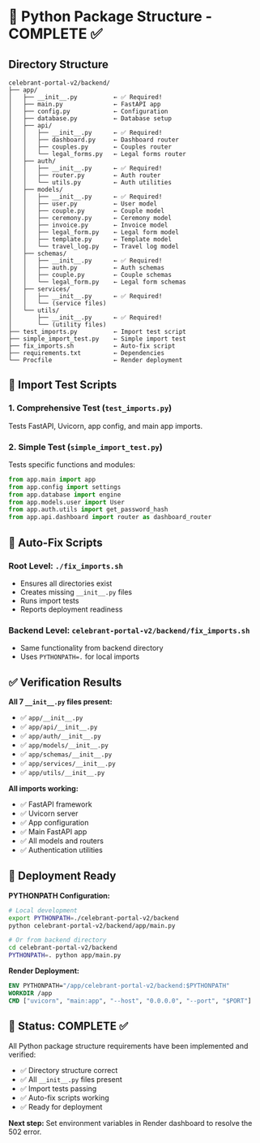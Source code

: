 # 📁 Python Package Structure - COMPLETE ✅

## Directory Structure

```
celebrant-portal-v2/backend/
├── app/
│   ├── __init__.py          ← ✅ Required!
│   ├── main.py              ← FastAPI app
│   ├── config.py            ← Configuration
│   ├── database.py          ← Database setup
│   ├── api/
│   │   ├── __init__.py      ← ✅ Required!
│   │   ├── dashboard.py     ← Dashboard router
│   │   ├── couples.py       ← Couples router
│   │   └── legal_forms.py   ← Legal forms router
│   ├── auth/
│   │   ├── __init__.py      ← ✅ Required!
│   │   ├── router.py        ← Auth router
│   │   └── utils.py         ← Auth utilities
│   ├── models/
│   │   ├── __init__.py      ← ✅ Required!
│   │   ├── user.py          ← User model
│   │   ├── couple.py        ← Couple model
│   │   ├── ceremony.py      ← Ceremony model
│   │   ├── invoice.py       ← Invoice model
│   │   ├── legal_form.py    ← Legal form model
│   │   ├── template.py      ← Template model
│   │   └── travel_log.py    ← Travel log model
│   ├── schemas/
│   │   ├── __init__.py      ← ✅ Required!
│   │   ├── auth.py          ← Auth schemas
│   │   ├── couple.py        ← Couple schemas
│   │   └── legal_form.py    ← Legal form schemas
│   ├── services/
│   │   ├── __init__.py      ← ✅ Required!
│   │   └── (service files)
│   └── utils/
│       ├── __init__.py      ← ✅ Required!
│       └── (utility files)
├── test_imports.py          ← Import test script
├── simple_import_test.py    ← Simple import test
├── fix_imports.sh           ← Auto-fix script
├── requirements.txt         ← Dependencies
└── Procfile                 ← Render deployment
```

## 🧪 Import Test Scripts

### 1. Comprehensive Test (`test_imports.py`)
Tests FastAPI, Uvicorn, app config, and main app imports.

### 2. Simple Test (`simple_import_test.py`)
Tests specific functions and modules:
```python
from app.main import app
from app.config import settings
from app.database import engine
from app.models.user import User
from app.auth.utils import get_password_hash
from app.api.dashboard import router as dashboard_router
```

## 🔧 Auto-Fix Scripts

### Root Level: `./fix_imports.sh`
- Ensures all directories exist
- Creates missing `__init__.py` files
- Runs import tests
- Reports deployment readiness

### Backend Level: `celebrant-portal-v2/backend/fix_imports.sh`
- Same functionality from backend directory
- Uses `PYTHONPATH=.` for local imports

## ✅ Verification Results

**All 7 `__init__.py` files present:**
- ✅ `app/__init__.py`
- ✅ `app/api/__init__.py`
- ✅ `app/auth/__init__.py`
- ✅ `app/models/__init__.py`
- ✅ `app/schemas/__init__.py`
- ✅ `app/services/__init__.py`
- ✅ `app/utils/__init__.py`

**All imports working:**
- ✅ FastAPI framework
- ✅ Uvicorn server
- ✅ App configuration
- ✅ Main FastAPI app
- ✅ All models and routers
- ✅ Authentication utilities

## 🚀 Deployment Ready

**PYTHONPATH Configuration:**
```bash
# Local development
export PYTHONPATH=./celebrant-portal-v2/backend
python celebrant-portal-v2/backend/app/main.py

# Or from backend directory
cd celebrant-portal-v2/backend
PYTHONPATH=. python app/main.py
```

**Render Deployment:**
```dockerfile
ENV PYTHONPATH="/app/celebrant-portal-v2/backend:$PYTHONPATH"
WORKDIR /app
CMD ["uvicorn", "main:app", "--host", "0.0.0.0", "--port", "$PORT"]
```

## 🎯 Status: COMPLETE ✅

All Python package structure requirements have been implemented and verified:
- ✅ Directory structure correct
- ✅ All `__init__.py` files present
- ✅ Import tests passing
- ✅ Auto-fix scripts working
- ✅ Ready for deployment

**Next step:** Set environment variables in Render dashboard to resolve the 502 error. 